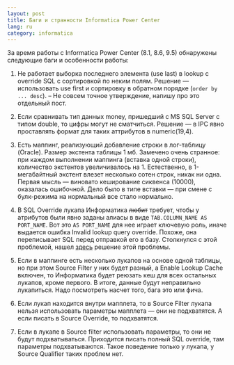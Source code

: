 ```yaml
---
layout: post
title: Баги и странности Informatica Power Center
lang: ru
category: informatica
---
```


За время работы с Informatica Power Center (8.1, 8.6, 9.5) обнаружены следующие баги и особенности работы:

1. Не работает выборка последнего элемента (use last) в lookup с override SQL с сортировкой по неким полям. Решение — использовать use first и сортировку в обратном порядке (`order by ... desc`). – Не совсем точное утверждение, напишу про это отдельный пост.

2. Если сравнивать тип данных money, пришедший с MS SQL Server с типом double, то цифры могут не сматчиться. Решение — в IPC явно проставлять формат для таких аттрибутов в numeric(19,4). 

3. Есть маппинг, реализующий добавление строки в лог-таблицу (Oracle). Размер экстента таблицы 1 мб. Замечено очень странное: при каждом выполнении маппинга (вставка одной строки), количество экстентов увеличивалось на 1. Естественно, в 1-мегабайтный экстент влезет несколько сотен строк, никак ни одна.  Первая мысль — виновато кеширование сиквенса (10000), оказалась ошибочной. Дело было в типе вставки — при смене с булк-режима на нормальный все стало нормально. 

4. В SQL Override лукапа Информатика <s>любит</s> требует, чтобы у атрибутов были явно заданы алиасы в виде `TAB.COLUMN_NAME AS PORT_NAME`. Вот это `AS PORT_NAME` для нее играет ключевую роль, иначе выдается ошибка Invalid lookup query override. Похоже, она переписывает SQL перед отправкой его в базу. Столкнулся с этой проблемой, нашел [здесь](http://myinformatica.blogspot.com/2008/03/invalid-lookup-override.html) решение этой проблемы.

5. Если в маппинге есть несколько лукапов на основе одной таблицы, но при этом Source Filter у них будет разный, а Enable Lookup Cache включен, то Информатика будет реюзать кеш для всех остальных лукапов, кроме первого. В итоге, данные будут неправильно лукапиться. Надо посмотреть насчет того, бага это или фича.

6. Если лукап находится внутри мапплета, то в Source Filter лукапа нельзя использовать параметры мапплета — они не подхватятся. А если писать в Source Override, то подхватятся.

7. Если в лукапе в Source filter использовать параметры, то они не будут подхватываться. Приходится писать полный SQL override, там параметры подхватываются. Такое поведение только у лукапа, у Source Qualifier таких проблем нет.

